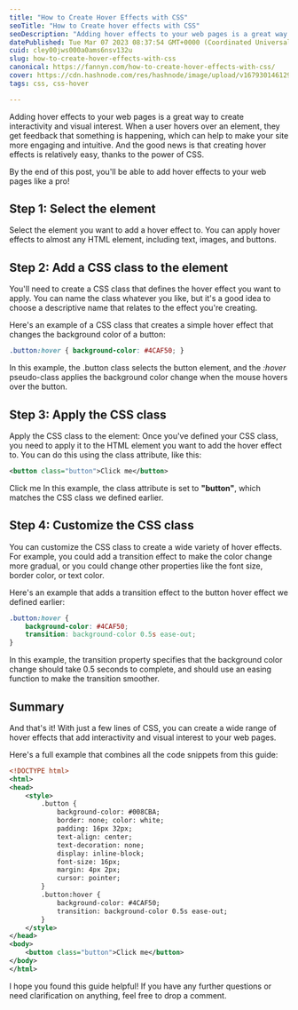 ```yaml
---
title: "How to Create Hover Effects with CSS"
seoTitle: "How to Create hover effects with CSS"
seoDescription: "Adding hover effects to your web pages is a great way to create interactivity and visual interest."
datePublished: Tue Mar 07 2023 08:37:54 GMT+0000 (Coordinated Universal Time)
cuid: cley00jws000a0ams6nsv132u
slug: how-to-create-hover-effects-with-css
canonical: https://fannyn.com/how-to-create-hover-effects-with-css/
cover: https://cdn.hashnode.com/res/hashnode/image/upload/v1679301461296/00a97896-38ea-4dfa-9b43-a9c155068a93.jpeg
tags: css, css-hover

---
```


Adding hover effects to your web pages is a great way to create interactivity and visual interest. When a user hovers over an element, they get feedback that something is happening, which can help to make your site more engaging and intuitive. And the good news is that creating hover effects is relatively easy, thanks to the power of CSS.

By the end of this post, you'll be able to add hover effects to your web pages like a pro!

## Step 1: Select the element

Select the element you want to add a hover effect to. You can apply hover effects to almost any HTML element, including text, images, and buttons.

## Step 2: Add a CSS class to the element

You'll need to create a CSS class that defines the hover effect you want to apply. You can name the class whatever you like, but it's a good idea to choose a descriptive name that relates to the effect you're creating.

Here's an example of a CSS class that creates a simple hover effect that changes the background color of a button:

```css
.button:hover { background-color: #4CAF50; }
```

In this example, the .button class selects the button element, and the *:hover* pseudo-class applies the background color change when the mouse hovers over the button.

## Step 3: Apply the CSS class

Apply the CSS class to the element: Once you've defined your CSS class, you need to apply it to the HTML element you want to add the hover effect to. You can do this using the class attribute, like this:

```xml
<button class="button">Click me</button>
```

Click me In this example, the class attribute is set to **"button"**, which matches the CSS class we defined earlier.

## Step 4: Customize the CSS class

You can customize the CSS class to create a wide variety of hover effects. For example, you could add a transition effect to make the color change more gradual, or you could change other properties like the font size, border color, or text color.

Here's an example that adds a transition effect to the button hover effect we defined earlier:

```css
.button:hover { 
    background-color: #4CAF50; 
    transition: background-color 0.5s ease-out; 
}
```

In this example, the transition property specifies that the background color change should take 0.5 seconds to complete, and should use an easing function to make the transition smoother.

## Summary

And that's it! With just a few lines of CSS, you can create a wide range of hover effects that add interactivity and visual interest to your web pages.

Here's a full example that combines all the code snippets from this guide:

```xml
<!DOCTYPE html> 
<html> 
<head> 
    <style> 
        .button { 
            background-color: #008CBA; 
            border: none; color: white; 
            padding: 16px 32px; 
            text-align: center; 
            text-decoration: none; 
            display: inline-block; 
            font-size: 16px; 
            margin: 4px 2px; 
            cursor: pointer; 
        } 
        .button:hover { 
            background-color: #4CAF50; 
            transition: background-color 0.5s ease-out; 
        }
    </style> 
</head> 
<body> 
    <button class="button">Click me</button> 
</body> 
</html>
```

I hope you found this guide helpful! If you have any further questions or need clarification on anything, feel free to drop a comment.